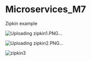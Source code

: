 # Microservices_M7
Zipkin example

![Uploading zipkin1.PNG…]()

![Uploading zipkin2.PNG…]()

![zipkin3](https://github.com/user-attachments/assets/e7526172-65c5-41a9-b0f4-a3abca9135bc)
